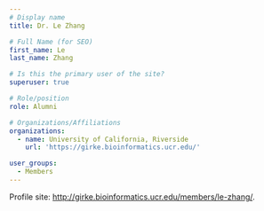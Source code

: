 ```yaml
---
# Display name
title: Dr. Le Zhang

# Full Name (for SEO)
first_name: Le
last_name: Zhang

# Is this the primary user of the site?
superuser: true

# Role/position
role: Alumni

# Organizations/Affiliations
organizations:
  - name: University of California, Riverside
    url: 'https://girke.bioinformatics.ucr.edu/'

user_groups:
  - Members 
---
```


Profile site: <a href="http://girke.bioinformatics.ucr.edu/members/le-zhang/" target="_blank">http://girke.bioinformatics.ucr.edu/members/le-zhang/</a>.
